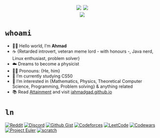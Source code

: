<h1 align="center">
  <img src="https://raw.githubusercontent.com/iahmadgad/iahmadgad/main/files/Ghaza/badge0.png"> 
  <a href="https://projecteuler.net/progress=0xAhmad"><img src="https://projecteuler.net/profile/0xAhmad.png"></a><br>
  <a href="https://www.codewars.com/users/0xAhmad"><img src="https://www.codewars.com/users/0xAhmad/badges/micro"></a>
</h1>

# `whoami`
- 👋🏼 Hello world, I’m **Ahmad**
- ☕ {Retarded introvert, veteran meme lord - with honours -, Java nerd, Linux enthusiast, problem solver} 
- ☁️ Dreams to become a physicist
- 🚶‍♂️ Pronouns: {He, him}
- 🌱 I’m currently studying CS50
- 👀 I’m interested in {Mathematics, Physics, Theoretical Computer Science, Programming, Problem solving} & anything related
- 📚 Read [Attainment](https://github.com/iahmadgad/iahmadgad/blob/main/attainment.md) and visit [iahmadgad.github.io](https://iahmadgad.github.io)

# `ln`
[![Reddit](https://img.shields.io/badge/Reddit-black?style=flat-square&logo=Reddit)](https://www.reddit.com/user/iAhmadGad)
[![Discord](https://img.shields.io/badge/Discord-black?style=flat-square&logo=Discord)](https://discord.com/users/580785454782218270)
[![Github Gist](https://img.shields.io/badge/Github_Gist-black?style=flat-square&logo=Github)](https://gist.github.com/iAhmadGad)
[![Codeforces](https://img.shields.io/badge/Codeforces-black?style=flat-square&logo=Codeforces)](https://codeforces.com/profile/iAhmadGad)
[![LeetCode](https://img.shields.io/badge/LeetCode-black?style=flat-square&logo=LeetCode)](https://leetcode.com/iAhmadGad)
[![Codewars](https://img.shields.io/badge/Codewars-black?style=flat-square&logo=Codewars)](https://www.codewars.com/users/0xAhmad)
[![Project Euler](https://img.shields.io/badge/Project_Euler-black?style=flat-square)](https://projecteuler.net/progress=0xAhmad)
[![scratch](https://img.shields.io/badge/Scratch-black?style=flat-square&logo=Scratch)](https://projecteuler.net/progress=iAhmadGad)

